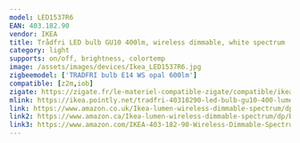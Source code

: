 ```yaml
---
model: LED1537R6
EAN: 403.182.90
vendor: IKEA
title: Trådfri LED bulb GU10 400lm, wireless dimmable, white spectrum
category: light
supports: on/off, brightness, colortemp
image: /assets/images/devices/Ikea_LED1537R6.jpg
zigbeemodel: ['TRADFRI bulb E14 WS opal 600lm']
compatible: [z2m,iob]
zigate: https://zigate.fr/le-materiel-compatible-zigate/compatible/ikeatradfrigu10
mlink: https://ikea.pointly.net/tradfri-40318290-led-bulb-gu10-400-lumen-wireless-dimmable-white-spectrum-ikea-sweden
link: https://www.amazon.co.uk/Ikea-lumen-wireless-dimmable-spectrum/dp/B0747ZKVML
link2: https://www.amazon.ca/Ikea-lumen-wireless-dimmable-spectrum/dp/B0747ZKVML
link3: https://www.amazon.com/IKEA-403-182-90-Wireless-Dimmable-Spectrum/dp/B07KM1RB7Q
---
```

